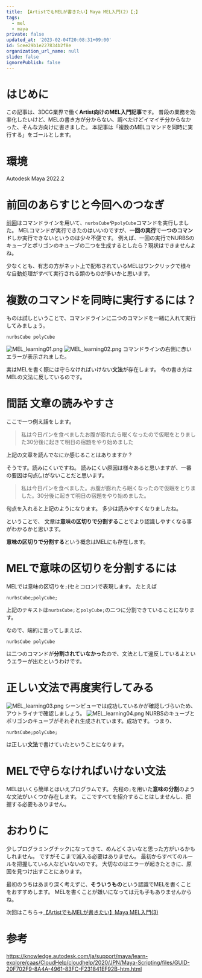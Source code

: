 ```yaml
---
title: 【ArtistでもMELが書きたい】Maya MEL入門(2)【;】
tags:
  - mel
  - maya
private: false
updated_at: '2023-02-04T20:08:31+09:00'
id: 5cee29b1e227834b2f8e
organization_url_name: null
slide: false
ignorePublish: false
---
```

# はじめに
この記事は、3DCG業界で働く**Artist向けのMEL入門記事**です。
普段の業務を効率化したいけど、MELの書き方が分からない、調べたけどイマイチ分からなかった、そんな方向けに書きました。
本記事は「複数のMELコマンドを同時に実行する」をゴールとします。

# 環境
Autodesk Maya 2022.2

# 前回のあらすじと今回へのつなぎ
[前回](https://qiita.com/Hum9183/private/ab5cc907734737b508b4)はコマンドラインを用いて、`nurbsCube`や`polyCube`コマンドを実行しました。
MELコマンドが実行できたのはいいのですが、**一回の実行**で**一つのコマンド**しか実行できないというのは少々不便です。
例えば、一回の実行でNURBSのキューブとポリゴンのキューブの二つを生成するとしたら？現状はできませんよね。

少なくとも、有志の方がネット上で配布されているMELはワンクリックで様々な自動処理がすべて実行される類のものが多いかと思います。

# 複数のコマンドを同時に実行するには？
ものは試しということで、コマンドラインに二つのコマンドを一緒に入れて実行してみましょう。
```
nurbsCube polyCube
```
![MEL_learning01.png](https://qiita-image-store.s3.ap-northeast-1.amazonaws.com/0/3121056/0390f9fd-0147-6deb-7d96-363c99eb3bb6.png)
![MEL_learning02.png](https://qiita-image-store.s3.ap-northeast-1.amazonaws.com/0/3121056/bacf98e7-4dd6-474b-d248-8a544607df9b.png)
コマンドラインの右側に赤いエラーが表示されました。

実はMELを書く際には守らなければいけない**文法**が存在します。
今の書き方はMELの文法に反しているのです。

# 間話 文章の読みやすさ
ここで一つ例え話をします。
>私は今日パンを食べましたお腹が膨れたら眠くなったので仮眠をとりました30分後に起きて明日の宿題をやり始めました

上記の文章を読んでなにか感じることはありますか？

そうです。読みにくいですね。
読みにくい原因は様々あると思いますが、一番の要因は句点(。)がないことだと思います。

>私は今日パンを食べました。お腹が膨れたら眠くなったので仮眠をとりました。30分後に起きて明日の宿題をやり始めました。

句点を入れると上記のようになります。
多少は読みやすくなりましたね。

ということで、
文章は**意味の区切りで分割する**ことでより認識しやすくなる事がわかるかと思います。

**意味の区切りで分割する**という概念はMELにも存在します。

# MELで意味の区切りを分割するには
MELでは意味の区切りを`;`(セミコロン)で表現します。
たとえば
```
nurbsCube;polyCube;
```
上記のテキストは`nurbsCube;`と`polyCube;`の二つに分割できていることになります。

なので、端的に言ってしまえば、
```
nurbsCube polyCube
```
は二つのコマンドが**分割されていなかった**ので、文法として違反しているよというエラーが出たというわけです。

# 正しい文法で再度実行してみる
![MEL_learning03.png](https://qiita-image-store.s3.ap-northeast-1.amazonaws.com/0/3121056/db175e86-1cec-850c-1abf-3772bcc2e38e.png)
シーンビューでは成功しているかが確認しづらいため、アウトライナで確認しましょう。
![MEL_learning04.png](https://qiita-image-store.s3.ap-northeast-1.amazonaws.com/0/3121056/31ac28b6-ab2c-25c6-120f-9643b89af58f.png)
NURBSのキューブとポリゴンのキューブがそれぞれ生成されています。成功です。
つまり、
```
nurbsCube;polyCube;
```
は正しい**文法**で書けていたということになります。

# MELで守らなければいけない文法
MELはいくら簡単とはいえプログラムです。
先程の`;`を用いた**意味の分割**のような文法がいくつか存在します。
ここですべてを紹介することはしませんし、把握する必要もありません。

# おわりに
少しプログラミングチックになってきて、めんどくさいなと思った方がいるかもしれません。
ですがそこまで滅入る必要はありません。
最初からすべてのルールを把握している人などいないのです。
大切なのはエラーが起きたときに、原因を見つけ出すことにあります。

最初のうちはあまり深く考えずに、**そういうもの**という認識でMELを書くことをおすすめします。
MELを書くことが嫌いになっては元も子もありませんからね。

次回はこちら→[【ArtistでもMELが書きたい】Maya MEL入門(3)](https://qiita.com/Hum9183/private/f37458ee3730706098aa)

# 参考
https://knowledge.autodesk.com/ja/support/maya/learn-explore/caas/CloudHelp/cloudhelp/2020/JPN/Maya-Scripting/files/GUID-20F702F9-8A4A-4961-83FC-F231841EF92B-htm.html
